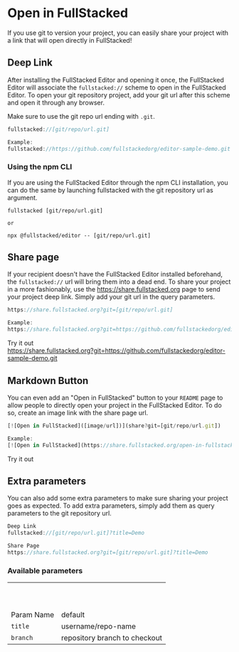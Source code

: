 # Open in FullStacked

If you use git to version your project, you can easily share your project with a link that will open directly in FullStacked!

## Deep Link

After installing the FullStacked Editor and opening it once, the FullStacked Editor will associate the `fullstacked://` scheme to open in the FullStacked Editor. To open your git repository project, add your git url after this scheme and open it through any browser.

Make sure to use the git repo url ending with `.git`.

```javascript
fullstacked://[git/repo/url.git]

Example:
fullstacked://https://github.com/fullstackedorg/editor-sample-demo.git
```

### Using the npm CLI

If you are using the FullStacked Editor through the npm CLI installation, you can do the same by launching fullstacked with the git repository url as argument.

```shellscript
fullstacked [git/repo/url.git]

or

npx @fullstacked/editor -- [git/repo/url.git]
```

## Share page

If your recipient doesn't have the FullStacked Editor installed beforehand, the `fullstacked://` url will bring them into a dead end. To share your project in a more fashionably, use the <https://share.fullstacked.org> page to send your project deep link. Simply add your git url in the query parameters.

```javascript
https://share.fullstacked.org?git=[git/repo/url.git]

Example:
https://share.fullstacked.org?git=https://github.com/fullstackedorg/editor-sample-demo.git
```

Try it out\
<https://share.fullstacked.org?git=https://github.com/fullstackedorg/editor-sample-demo.git>

## Markdown Button

You can even add an "Open in FullStacked" button to your `README` page to allow people to directly open your project in the FullStacked Editor. To do so, create an image link with the share page url.

```javascript
[![Open in FullStacked]([image/url])](share?git=[git/repo/url.git])

Example:
[![Open in FullStacked](https://share.fullstacked.org/open-in-fullstacked.svg)](https://share.fullstacked.org?git=https://github.com/fullstackedorg/editor-sample-demo.git)
```

Try it out

## Extra parameters

You can also add some extra parameters to make sure sharing your project goes as expected. To add extra parameters, simply add them as query parameters to the git repository url.

```javascript
Deep Link
fullstacked://[git/repo/url.git]?title=Demo

Share Page
https://share.fullstacked.org?git=[git/repo/url.git]?title=Demo
```

### Available parameters

|            |                               |
| ---------- | ----------------------------- |
|            |                               |
|            |                               |
|            |                               |
|            |                               |
|            |                               |
|            |                               |
|            |                               |
|            |                               |
|            |                               |
|            |                               |
| Param Name | default                       |
| `title`    | username/repo-name            |
| `branch`   | repository branch to checkout |
